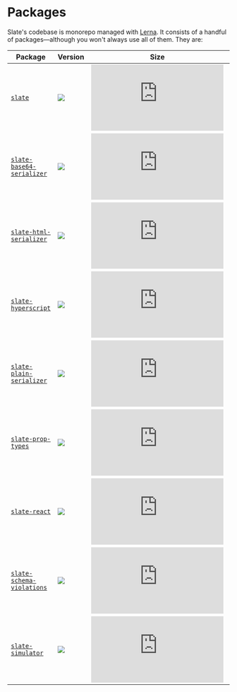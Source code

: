 
# Packages

Slate's codebase is monorepo managed with [Lerna](https://lernajs.io/). It consists of a handful of packages—although you won't always use all of them. They are:

|**Package**|**Version**|**Size**|**Description**|
|---|---|---|---|
|[`slate`](./slate)|[![](https://img.shields.io/npm/v/slate.svg?maxAge=2592000&label=version&colorB=007ec6)](./packages/slate/package.json)|[![](http://img.badgesize.io/https://unpkg.com/slate/dist/slate.min.js?compression=gzip&amp;label=size)](https://unpkg.com/slate/dist/slate.min.js)|Slate's core data model logic.|
|[`slate-base64-serializer`](./slate-base64-serializer)|[![](https://img.shields.io/npm/v/slate-base64-serializer.svg?maxAge=2592000&label=version&colorB=007ec6)](./packages/slate-base64-serializer/package.json)|[![](http://img.badgesize.io/https://unpkg.com/slate-base64-serializer/dist/slate-base64-serializer.min.js?compression=gzip&amp;label=size)](https://unpkg.com/slate-base64-serializer/dist/slate-base64-serializer.min.js)|A Base64 string serializer for Slate documents.|
|[`slate-html-serializer`](./slate-html-serializer)|[![](https://img.shields.io/npm/v/slate-html-serializer.svg?maxAge=2592000&label=version&colorB=007ec6)](./packages/slate-html-serializer/package.json)|[![](http://img.badgesize.io/https://unpkg.com/slate-html-serializer/dist/slate-html-serializer.min.js?compression=gzip&amp;label=size)](https://unpkg.com/slate-html-serializer/dist/slate-html-serializer.min.js)|An HTML serializer for Slate documents.|
|[`slate-hyperscript`](./slate-hyperscript)|[![](https://img.shields.io/npm/v/slate-hyperscript.svg?maxAge=2592000&label=version&colorB=007ec6)](./packages/slate-hyperscript/package.json)|[![](http://img.badgesize.io/https://unpkg.com/slate-hyperscript/dist/slate-hyperscript.min.js?compression=gzip&amp;label=size)](https://unpkg.com/slate-hyperscript/dist/slate-hyperscript.min.js)|A hyperscript tool to write JSX Slate documents!|
|[`slate-plain-serializer`](./slate-plain-serializer)|[![](https://img.shields.io/npm/v/slate-plain-serializer.svg?maxAge=2592000&label=version&colorB=007ec6)](./packages/slate-plain-serializer/package.json)|[![](http://img.badgesize.io/https://unpkg.com/slate-plain-serializer/dist/slate-plain-serializer.min.js?compression=gzip&amp;label=size)](https://unpkg.com/slate-plain-serializer/dist/slate-plain-serializer.min.js)|A plain text serializer for Slate documents.|
|[`slate-prop-types`](./slate-prop-types)|[![](https://img.shields.io/npm/v/slate-prop-types.svg?maxAge=2592000&label=version&colorB=007ec6)](./packages/slate-prop-types/package.json)|[![](http://img.badgesize.io/https://unpkg.com/slate-prop-types/dist/slate-prop-types.min.js?compression=gzip&amp;label=size)](https://unpkg.com/slate-prop-types/dist/slate-prop-types.min.js)|React prop types for checking Slate values.|
|[`slate-react`](./slate-react)|[![](https://img.shields.io/npm/v/slate-react.svg?maxAge=2592000&label=version&colorB=007ec6)](./packages/slate-react/package.json)|[![](http://img.badgesize.io/https://unpkg.com/slate-react/dist/slate-react.min.js?compression=gzip&amp;label=size)](https://unpkg.com/slate-react/dist/slate-react.min.js)|React components for rendering Slate editors.|
|[`slate-schema-violations`](./slate-schema-violations)|[![](https://img.shields.io/npm/v/slate-schema-violations.svg?maxAge=2592000&label=version&colorB=007ec6)](./packages/slate-schema-violations/package.json)|[![](http://img.badgesize.io/https://unpkg.com/slate-schema-violations/dist/slate-schema-violations.min.js?compression=gzip&amp;label=size)](https://unpkg.com/slate-schema-violations/dist/slate-schema-violations.min.js)|A set of constants for the built-in schema violations.|
|[`slate-simulator`](./slate-simulator)|[![](https://img.shields.io/npm/v/slate-simulator.svg?maxAge=2592000&label=version&colorB=007ec6)](./packages/slate-simulator/package.json)|[![](http://img.badgesize.io/https://unpkg.com/slate-simulator/dist/slate-simulator.min.js?compression=gzip&amp;label=size)](https://unpkg.com/slate-simulator/dist/slate-simulator.min.js)|A simulator for testing Slate editors and plugins.|
